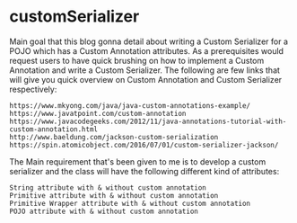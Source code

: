# customSerializer

Main goal that this blog gonna detail about writing a Custom Serializer for a POJO which has a Custom Annotation attributes. As a prerequisites would request users to have quick brushing on how to implement a Custom Annotation and write a Custom Serializer.  The following are few links that will give you quick overview on Custom Annotation and Custom Serializer respectively:

    https://www.mkyong.com/java/java-custom-annotations-example/
    https://www.javatpoint.com/custom-annotation
    https://www.javacodegeeks.com/2012/11/java-annotations-tutorial-with-custom-annotation.html
    http://www.baeldung.com/jackson-custom-serialization
    https://spin.atomicobject.com/2016/07/01/custom-serializer-jackson/

 The Main requirement that's been given to me is to develop a custom serializer and the class will have the following different kind of attributes:

    String attribute with & without custom annotation
    Primitive attribute with & without custom annotation
    Primitive Wrapper attribute with & without custom annotation
    POJO attribute with & without custom annotation 
